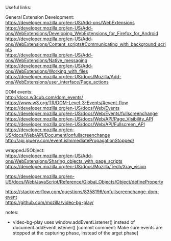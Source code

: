 Useful links:  

General Extension Development:  
https://developer.mozilla.org/en-US/Add-ons/WebExtensions  
https://developer.mozilla.org/en-US/Add-ons/WebExtensions/Developing_WebExtensions_for_Firefox_for_Android  
https://developer.mozilla.org/en-US/Add-ons/WebExtensions/Content_scripts#Communicating_with_background_scripts  
https://developer.mozilla.org/en-US/Add-ons/WebExtensions/Native_messaging  
https://developer.mozilla.org/en-US/Add-ons/WebExtensions/Working_with_files  
https://developer.mozilla.org/en-US/docs/Mozilla/Add-ons/WebExtensions/user_interface/Page_actions

DOM events:  
http://docs.w3cub.com/dom_events/  
https://www.w3.org/TR/DOM-Level-3-Events/#event-flow  
https://developer.mozilla.org/en-US/docs/Web/Events  
https://developer.mozilla.org/en-US/docs/Web/Events/fullscreenchange  
https://developer.mozilla.org/en-US/docs/Web/API/Page_Visibility_API  
https://developer.mozilla.org/en-US/docs/Web/API/Fullscreen_API  
https://developer.mozilla.org/en-US/docs/Web/API/Document/onfullscreenchange  
http://api.jquery.com/event.isImmediatePropagationStopped/  

wrappedJSObject:  
https://developer.mozilla.org/en-US/Add-ons/WebExtensions/Sharing_objects_with_page_scripts  
https://developer.mozilla.org/en-US/docs/Mozilla/Tech/Xray_vision  

https://developer.mozilla.org/en-US/docs/Web/JavaScript/Reference/Global_Objects/Object/defineProperty  

https://stackoverflow.com/questions/8358196/onfullscreenchange-dom-event  
https://github.com/mozilla/video-bg-play/  

notes:
- video-bg-play uses window.addEventListener() instead of document.addEventListener() [commit comment:  Make sure events are stopped at the capturing phase, instead of the arget phase]  
